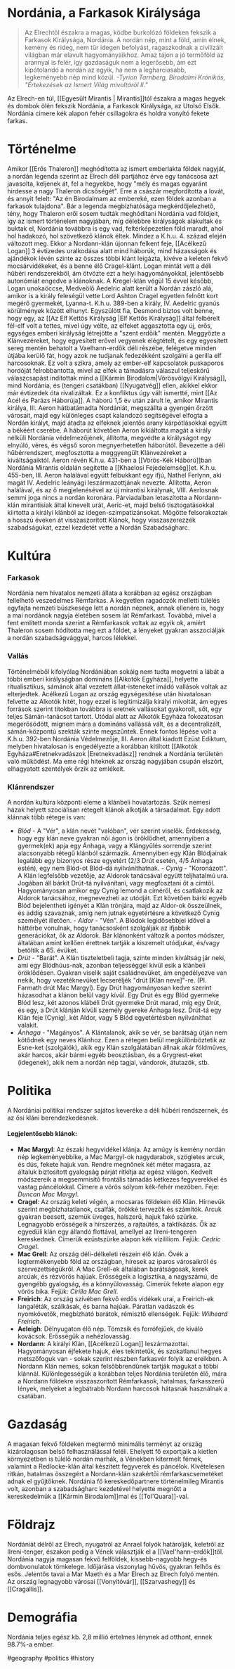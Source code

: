 
# Nordánia, a Farkasok Királysága

> Az Elrechtől északra a magas, ködbe burkolózó földeken fekszik a Farkasok Királysága, Nordánia. A nordán nép, mint a föld, amin élnek, kemény és rideg, nem tűr idegen befolyást, ragaszkodnak a civilizált világban már elavult hagyományaikhoz. Amaz tájon a jó termőföld az arannyal is felér, így gazdaságuk nem a legerősebb, ám ezt kipótolandó a nordán az egyik, ha nem a legharciasabb, legkeményebb nép mind közül.
*-Tyrion Tarnberg, Birodalmi Krónikás, "Értekezések az Ismert Világ mivoltáról II."*

Az Elrech-en túl, [[Egyesült Mirantis | Mirantis]]tól északra a magas hegyek és dombok ölén fekszik Nordánia, a Farkasok Királysága, az Utolsó Elsők. Nordánia címere kék alapon fehér csillagokra és holdra vonyító fekete farkas.

# Történelme
Amikor [[Erős Thaleron]] meghódította az ismert emberlakta földek nagyját, a nordán legenda szerint az Elrech déli partjához érve egy tanácsosa azt javasolta, keljenek át, fel a hegyekbe, hogy "mély és magas egyaránt hirdesse a nagy Thaleron dicsőségét". Erre a császár megfordította a lovát, és annyit felelt: "Az én Birodalmam az embereké, ezen földek azonban a farkasok tulajdona".
Bár a legenda megbízhatósága megkérdőjelezhető, tény, hogy Thaleron erői sosem tudták meghódítani Nordánia vad földjeit, így az ismert történelem nagyjában, míg délebbre királyságok alakultak és buktak el, Nordánia továbbra is egy vad, feltérképezetlen föld maradt, ahol hol hadakozó, hol szövetkező klánok éltek.
Mindez a K.h.u. 4. század elején változott meg. Ekkor a Nordann-klán újonnan felkent feje, [[Acélkezű Logan]] 3 évtizedes uralkodása alatt mind háborúk, mind házasságok és ajándékok lévén szinte az összes többi klánt leigázta, kivéve a keleten fekvő mocsárvidékeket, és a benne élő Cragel-klánt. Logan mintát vett a déli hűbéri rendszerekből, ám ötvözte ezt a helyi hagyományokkal, jelentősebb autonómiát engedve a klánoknak. A Kregel-klán végül 15 évvel később, Logan unokaöccse, Medveölő Aedelric alatt került a Nordán zászló alá, amikor is a király feleségül vette Lord Ashton Cragel egyetlen felnőtt kort megérő gyermekét, Lyanna-t.
K.h.u. 389-ben a király, IV. Aedelric gyanús körülmények között elhunyt. Egyszülött fia, Desmond biztos volt benne, hogy egy, az [[Az Elf Kettős Királyság |Elf Kettős Királyság]] által felbérelt fél-elf volt a tettes, mivel úgy vélte, az elfeket aggasztotta egy új, erős, egységes emberi királyság létrejötte a "szent erdőik" mentén. Meggyőzte a Klánvezéreket, hogy egyesített erővel vegyenek elégtételt, és egy egyesített sereg mentén behatolt a Vaelhann-erdők déli részébe, felégetve minden útjába kerülő fát, hogy azok ne tudjanak fedezékként szolgálni a gerilla elf harcosoknak. Ez volt a szikra, amely az ember-elf kapcsolatok puskaporos hordóját felrobbantotta, mivel az elfek a támadásra válaszul teljeskörű válaszcsapást indítottak mind a [[Kármin Birodalom|Vörösvölgyi Királyság]], mind Nordánia, és (tengeri csatákban) [[Nyugatvég]] ellen, akikkel ekkor már évtizedek óta rivalizáltak. Ez a konfliktus úgy vált ismertté, mint [[Az Acél és Parázs Háborúja]]. A háború 1,5 év után zárult le, amikor Mirantis királya, III. Aeron hátbatámadta Nordániát, megszállta a gyengén őrzött városait, majd
egy különleges csapt kalandozó segítségével elfogta a Nordán királyt, majd átadta az elfeknek jelentős arany kárpótlásokkal együtt a békéért cserébe. A háborút követően Aeron kikiáltotta magát a király nélküli Nordánia védelmezőjének, állította, megvédte a királyságot egy elnyúló, véres, és végső soron megnyerhetetlen háborútól. Bevezette a déli hűbérrendszert, megfosztotta a meggyengült Klánvezéreket a kiváltságaiktól.
Aeron révén K.h.u. 431-ben a [[Vörös-Kék Háború]]ban Nordánia Mirantis oldalán segítette a [[Khaelosi Fejedelemség]]et.
K.h.u. 455-ben, III. Aeron halálával együtt felbukkant egy ifjú, Nathel Ferlynn, aki magát IV. Aedelric leányági leszármazottjának nevezte. Állította, Aeron halálával, és az ő megjelenésével az új mirantisi királynak, VIII. Aerlosnak semmi joga nincs a nordán koronára. Párviadalban letaszította a Nordann-klán mirantisiak által kinevelt urát, Aeric-et, majd belső tisztogatásokkal kiirtotta a királyi klánból az idegen-szimpatizánsokat. Mögötte felsorakoztak a hosszú éveken át visszaszorított Klánok, hogy visszaszerezzék szabadságukat, ezzel kezdetét vette a Nordán Szabadságharc.

# Kultúra

### Farkasok
Nordánia nem hivatalos nemzeti állata a korábban az egész országban fellelhető veszedelmes Rémfarkas. A kegyetlen ragadozók melletti túlélés egyfajta nemzeti büszkesége lett a nordán népnek, annak ellenére is, hogy a mai nordánok nagyja életében sosem lát Rémfarkast. Továbbá, mivel a fent említett monda szerint a Rémfarkasok voltak az egyik ok, amiért Thaleron sosem hódította meg ezt a földet, a lényeket gyakran asszociálják a nordán szabadságvággyal, harcos lélekkel.

### Vallás
Történelméből kifolyólag Nordániában sokáig nem tudta megvetni a lábát a többi emberi királyságban domináns [[Alkotók Egyháza]], helyette ritualisztikus, sámánok által vezetett állat-isteneket imádó vallások voltak az elterjedtek. Acélkezű Logan az ország egységesítése után hivatalosan felvette az Alkotók hitét, hogy ezzel is legitimizálja királyi mivoltát, ám egyes források szerint titokban továbbra is eretnek vallásokat gyakorolt, sőt, egy teljes Sámán-tanácsot tartott. Utódai alatt az Alkotók Egyháza fokozatosan megerősödött, mígnem mára a domináns vallássá vált, és a decentralizált, sámán-központú szekták szinte megszűntek. Ennek fontos lépése volt a K.h.u. 392-ben Nordánia Védelmezője, III. Aeron által kiadott Ezüst Ediktum, melyben hivatalosan is engedélyezte a korábban kitiltott [[Alkotók Egyháza#Eretnekvadászok |Eretnekvadász]] rendnek a Nordánia területén való működést. Ma eme régi hiteknek az ország nagyjában csupán  elszórt, elhagyatott szentélyek őrzik az emlékeit.

### Klánrendszer
A nordán kultúra központi eleme a klánbeli hovatartozás. Szűk nemesi házak helyett szociálisan rétegelt klánok alkotják a társadalmat. Egy adott klánnak több rétege is van:
- *Blód* - A "Vér", a klán nevét "valóban", vér szerint viselők. Érdekesség, hogy egy klán neve gyakran női ágon is öröklődhet, amennyiben a gyermek(ek) apja egy Ánhaga, vagy a Klángyűlés sorrendje szerint alacsonyabb rétegű klánból származik. Amennyiben egy Klán Blódjainak legalább egy bizonyos része egyetért (2/3 Drút esetén, 4/5 Ánhaga estén), egy nem Blód-ot Blód-dá nyilváníthatnak.
		- *Cynig* - "Koronázott". A Klán legfelsőbb vezetője, az Aldorok tanácsával együtt teljhatalmú ura. Jogában áll bárkit Drút-tá nyilvánítani, vagy megfosztani őt a címtől. Hagyományosan amikor egy Cynig lemond a címéről, és csatlakozik az Aldorok tanácsához, megnevezheti az utódját. Ezt követően bárki egyéb Blód bejelentheti igényét a Klán trónjára, majd az Aldor-ok összeülnek, és addig szavaznak, amíg nem jutnak egyetértésre a következő Cynig személyét illetően.
		- *Aldor* - "Vén". A Blódok legidősebbjei idővel a háttérbe vonulnak, hogy tanácsosként szolgálják az ifjabbik generációkat, ők az Aldorok. Bár klánonként változik a pontos módszer, általában amint kellően érettnek tartják a kiszemelt utódjukat, és/vagy betöltik a 65. évüket.
- *Drút* - "Barát". A Klán tiszteletbeli tagja, szinte minden kiváltság jár neki, ami egy Blódhúus-nak, azonban teljességgel kívül esik a klánbeli öröklődésen. Gyakran viselik saját családnevüket, ám engedélyezve van nekik, hogy vezetéknevüket lecseréljék "drút [Klán neve]"-re. (Pl. Farmath drút Mac Margyl). Egy Drút hagyományosan kedve szerint házasodhat a klánon belül vagy kívül. Egy Drút és egy Blód gyermeke Blód lesz, két azonos klábéli Drút gyermeke Drút marad, míg egy Drút, és egy, a Drút klánján kívüli személy gyereke Ánhaga lesz. Drút-tá egy Klán feje (Cynig), két Aldor, vagy 5 Blód egyetértésben nyilváníthat valakit.
- *Ánhaga* - "Magányos". A Klántalanok, akik se vér, se barátság útján nem kötődnek egy neves Klánhoz. Ezen a rétegen belül megkülönböztetik az Esne-ket (szolgálók), akik egy Klán szolgálatában állnak akár földműves, akár harcos, akár bármi egyéb beosztásban,  és a Grygrest-eket (idegenek), akik nem a nordán nép tagjai, vándorok, átutazók, stb.
 
# Politika
A Nordániai politikai rendszer sajátos keveréke a déli hűbéri rendszernek, és az ősi kláni berendezkedésnek. 

#### Legjelentősebb klánok:
- **Mac Margyl**: Az északi hegyvidékel klánja. Az amúgy is kemény nordán nép legkeményebbike, a Mac Margyl-ok nagydarabok, szögletes arcuk, és dús, fekete hajuk van. Rendre megnőnek két méter magasra, az általuk biztosított gyalogság párját ritkítja az egész világon. Kedvelt módszereik a megsemmisítő frontális támadás kétkezes fegyverekkel és vastag páncélokkal. Címere a vörös sólyom kék-fehér mezőben. Feje: *Duncan Mac Margyl*.
- **Cragel**: Az ország keleti végén, a mocsaras földeken élő Klán. Hírnevük szerint megbízhatatlanok, csalfák, örökké tervezők és számítók. Arcuk gyakran beesett, szemük üveges, halszerű, hajuk fakó szürke. Legnagyobb erősségeik a hírszerzés, a rajtaütés, a taktikázás. Ők az egyedüli klán egy állandó flottával, amellyel az Ilreni-tengeren kereskednek. Címerük ezüstszürke alapon kék vízililiom. Fejük: *Cedric Cragel*.
- **Mac Grell**: Az ország déli-délkeleti részein élő klán. Övék a legtermékenyebb föld az országban, híresek az iparos városaikról és szervezettségükről. A Mac Grell-ek általában barátságosak, kerek arcúak, és rézvörös hajúak. Erősségeik a logisztika, a nagyszámú, de gyengébb gyalogság, és a könnyűlovasság. Címerük fekete alapon egy vörös bika. Fejük: *Cirilla Mac Grell*.
- **Freirich**: Az ország szívében fekvő erdős vidékek urai, a Freirich-ek langaléták, szálkásak, és barna hajúak. Páratlan vadászok és nyomkövetők, megbízható barátok, rémisztő ellenségek. Fejük: *Wilheard Freirich*.
- **Aeleigh**: Délnyugaton élő nép. Tömzsik és forrófejűek, de kiváló kovácsok. Erősségük a nehézlovasság.
- **Nordann**: A királyi Klán, [[Acélkezű Logan]] leszármazottai. Hagyományosan éjfekete hajuk, éles tekintetük, és szokatlanul hegyes metszőfoguk van - sokak szerint részben farkasvér folyik az ereikben. A Nordann Klán nemes, sokan felsőbbrendűnek tartják magukat a többi klánnál. Különlegességük a korábban teljes Nordánia területén élő, mára a Nordann földekre visszaszorított Rémfarkasok, hatalmas, farkasszerű lények, melyeket a legbátrabb Nordann harcosok hátasnak használnak a csatában.

# Gazdaság
A magasan fekvő földeken megtermő minimális terményt az ország kizárolagosan belső felhasználással feléli. Ehelyett fő exportjaik a kietlen környezetben is túlélő nordán marhák, a Vénekben kitermelt fémek, valamint a Redlocke-klán által készített fegyverek és páncélok. Kivételesen ritkán, hatalmas összegért a Nordann-klán szakértői rémfarkascsemetéket adnak el gyűjtőknek. Nordánia fő kereskedőpartnere történelmileg Mirantis volt, azonban a szabadságharc kezdetével helyette megnőtt a kereskedelmük a [[Kármin Birodalom]]mal és [[Tol'Quara]]-val.

# Földrajz
Nordániát délről az Elrech, nyugatról az Anrael folyók határolják, keletről az Ilreni-tenger, északon pedig a Vének választják el a [[Vael'hann-erdők]]től.
Nordánia nagyja magasan fekvő felföldek, kissebb-nagyobb hegy-és dombvonulatok tömkelege. Időjárása viszonylag hűvös, gyakran felhős és esős.
Jelentős tavai a Mar Maeth és a Mar Elrech az Elrech folyó mentén.
Az ország legnagyobb városai [[Vonyítóvár]], [[Szarvashegy]] és [[Cragallis]].

# Demográfia
Nordánia teljes egész kb. 2,8 millió értelmes lénynek ad otthont, ennek 98.7%-a ember.

#geography #politics #history




